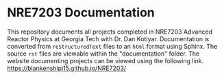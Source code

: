 # NRE7203 Documentation

This repository documents all projects completed in NRE7203 Advanced Reactor Physics at Georgia Tech with Dr. Dan Kotlyar.
Documentation is converted from `reStructuredText` files to an `html` format using Sphinx.
The source `rst` files are viewable within the "documentation" folder.
The website documenting projects can be viewed using the following link. https://blankenshipj15.github.io/NRE7203/

